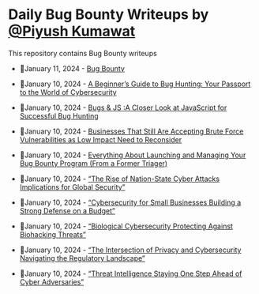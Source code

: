 # Daily Bug Bounty Writeups by [@Piyush Kumawat](https://twitter.com/piyush_supiy) 
This repository contains Bug Bounty writeups

<!-- BLOG-POST-LIST:START -->
 - 💯January 11, 2024 - [Bug Bounty](https://medium.com/@pdinukanth/bug-bounty-b1843c8676b3?source=rss------bug_bounty-5) 

 - 💯January 10, 2024 - [A Beginner’s Guide to Bug Hunting: Your Passport to the World of Cybersecurity](https://medium.com/@matsecurity/a-beginners-guide-to-bug-hunting-your-passport-to-the-world-of-cybersecurity-798cc4a1e76d?source=rss------bug_bounty-5) 

 - 💯January 10, 2024 - [Bugs &amp; JS :A Closer Look at JavaScript for Successful Bug Hunting](https://anasbetis023.medium.com/bugs-js-a-closer-look-at-javascript-for-successful-bug-hunting-fddb0d796498?source=rss------bug_bounty-5) 

 - 💯January 10, 2024 - [Businesses That Still Are Accepting Brute Force Vulnerabilities as Low Impact Need to Reconsider](https://malwarexhunt.medium.com/businesses-that-still-are-accepting-brute-force-vulnerabilities-as-low-impact-need-to-reconsider-c877f8b17ad3?source=rss------bug_bounty-5) 

 - 💯January 10, 2024 - [Everything About Launching and Managing Your Bug Bounty Program &lpar;From a Former Triager&rpar;](https://utkusen.medium.com/everything-about-launching-and-managing-your-bug-bounty-program-from-a-former-triager-e244105a31c6?source=rss------bug_bounty-5) 

 - 💯January 10, 2024 - [“The Rise of Nation-State Cyber Attacks Implications for Global Security”](https://medium.com/@Land2Cyber/the-rise-of-nation-state-cyber-attacks-implications-for-global-security-76612840ae6d?source=rss------bug_bounty-5) 

 - 💯January 10, 2024 - [“Cybersecurity for Small Businesses Building a Strong Defense on a Budget”](https://medium.com/@Land2Cyber/cybersecurity-for-small-businesses-building-a-strong-defense-on-a-budget-bfba770b2e80?source=rss------bug_bounty-5) 

 - 💯January 10, 2024 - [“Biological Cybersecurity Protecting Against Biohacking Threats”](https://medium.com/@Land2Cyber/biological-cybersecurity-protecting-against-biohacking-threats-69dfe1ab7698?source=rss------bug_bounty-5) 

 - 💯January 10, 2024 - [“The Intersection of Privacy and Cybersecurity Navigating the Regulatory Landscape”](https://medium.com/@Land2Cyber/the-intersection-of-privacy-and-cybersecurity-navigating-the-regulatory-landscape-f6eed05f1711?source=rss------bug_bounty-5) 

 - 💯January 10, 2024 - [“Threat Intelligence Staying One Step Ahead of Cyber Adversaries”](https://medium.com/@Land2Cyber/threat-intelligence-staying-one-step-ahead-of-cyber-adversaries-6e5f963c066e?source=rss------bug_bounty-5) 
<!-- BLOG-POST-LIST:END -->
